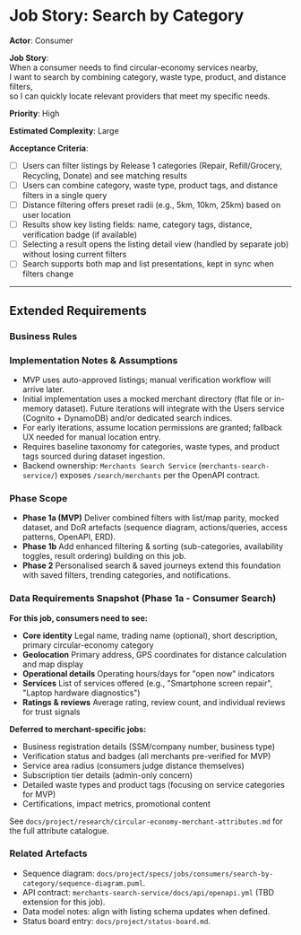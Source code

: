 # Job Story: Search by Category

**Actor**: Consumer

**Job Story**:  
When a consumer needs to find circular-economy services nearby,  
I want to search by combining category, waste type, product, and distance filters,  
so I can quickly locate relevant providers that meet my specific needs.

**Priority**: High

**Estimated Complexity**: Large

**Acceptance Criteria**:

- [ ] Users can filter listings by Release 1 categories (Repair, Refill/Grocery, Recycling, Donate) and see matching results
- [ ] Users can combine category, waste type, product tags, and distance filters in a single query
- [ ] Distance filtering offers preset radii (e.g., 5km, 10km, 25km) based on user location
- [ ] Results show key listing fields: name, category tags, distance, verification badge (if available)
- [ ] Selecting a result opens the listing detail view (handled by separate job) without losing current filters
- [ ] Search supports both map and list presentations, kept in sync when filters change

---

## Extended Requirements

### Business Rules

### Implementation Notes & Assumptions

- MVP uses auto-approved listings; manual verification workflow will arrive later.
- Initial implementation uses a mocked merchant directory (flat file or in-memory dataset). Future iterations will integrate with the Users service (Cognito + DynamoDB) and/or dedicated search indices.
- For early iterations, assume location permissions are granted; fallback UX needed for manual location entry.
- Requires baseline taxonomy for categories, waste types, and product tags sourced during dataset ingestion.
- Backend ownership: `Merchants Search Service` (`merchants-search-service/`) exposes `/search/merchants` per the OpenAPI contract.

### Phase Scope

- **Phase 1a (MVP)** Deliver combined filters with list/map parity, mocked dataset, and DoR artefacts (sequence diagram, actions/queries, access patterns, OpenAPI, ERD).
- **Phase 1b** Add enhanced filtering & sorting (sub-categories, availability toggles, result ordering) building on this job.
- **Phase 2** Personalised search & saved journeys extend this foundation with saved filters, trending categories, and notifications.

### Data Requirements Snapshot (Phase 1a - Consumer Search)

**For this job, consumers need to see:**

- **Core identity** Legal name, trading name (optional), short description, primary circular-economy category
- **Geolocation** Primary address, GPS coordinates for distance calculation and map display
- **Operational details** Operating hours/days for "open now" indicators
- **Services** List of services offered (e.g., "Smartphone screen repair", "Laptop hardware diagnostics")
- **Ratings & reviews** Average rating, review count, and individual reviews for trust signals

**Deferred to merchant-specific jobs:**
- Business registration details (SSM/company number, business type)
- Verification status and badges (all merchants pre-verified for MVP)
- Service area radius (consumers judge distance themselves)
- Subscription tier details (admin-only concern)
- Detailed waste types and product tags (focusing on service categories for MVP)
- Certifications, impact metrics, promotional content

See `docs/project/research/circular-economy-merchant-attributes.md` for the full attribute catalogue.

### Related Artefacts

- Sequence diagram: `docs/project/specs/jobs/consumers/search-by-category/sequence-diagram.puml`.
- API contract: `merchants-search-service/docs/api/openapi.yml` (TBD extension for this job).
- Data model notes: align with listing schema updates when defined.
- Status board entry: `docs/project/status-board.md`.
